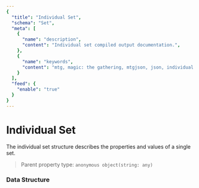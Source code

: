 ```yaml
---
{
  "title": "Individual Set",
  "schema": "Set",
  "meta": [
    {
      "name": "description",
      "content": "Individual set compiled output documentation.",
    },
    {
      "name": "keywords",
      "content": "mtg, magic: the gathering, mtgjson, json, individual set",
    }
  ],
  "feed": {
    "enable": "true"
  }
}
---
```


# Individual Set

The individual set structure describes the properties and values of a single set.
 
> Parent property type: `anonymous object(string: any)`  

### Data Structure

<Documentation/>
